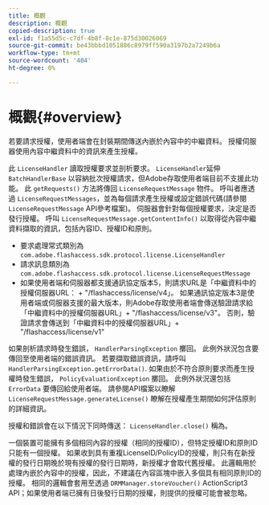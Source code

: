 ```yaml
---
title: 概觀
description: 概觀
copied-description: true
exl-id: f1a55d5c-c7df-4b8f-8c1e-875d30026069
source-git-commit: be43bbbd1051886c8979ff590a3197b2a7249b6a
workflow-type: tm+mt
source-wordcount: '404'
ht-degree: 0%

---
```


# 概觀{#overview}

若要請求授權，使用者端會在封裝期間傳送內嵌於內容中的中繼資料。 授權伺服器使用內容中繼資料中的資訊來產生授權。

此 `LicenseHandler` 讀取授權要求並剖析要求。 `LicenseHandler`延伸 `BatchHandlerBase` 以容納批次授權請求，但Adobe存取使用者端目前不支援此功能。 此 `getRequests()` 方法將傳回 `LicenseRequestMessage` 物件。 呼叫者應透過 `LicenseRequestMessages`，並為每個請求產生授權或設定錯誤代碼(請參閱 `LicenseRequestMessage` API參考檔案)。 伺服器會針對每個授權要求，決定是否發行授權。 呼叫 `LicenseRequestMessage.getContentInfo()` 以取得從內容中繼資料擷取的資訊，包括內容ID、授權ID和原則。

* 要求處理常式類別為 `com.adobe.flashaccess.sdk.protocol.license.LicenseHandler`
* 請求訊息類別為 `com.adobe.flashaccess.sdk.protocol.license.LicenseRequestMessage`
* 如果使用者端和伺服器都支援通訊協定版本5，則請求URL是「中繼資料中的授權伺服器URL： + &quot;/flashaccess/license/v4」。 如果通訊協定版本3是使用者端或伺服器支援的最大版本，則Adobe存取使用者端會傳送驗證請求給「中繼資料中的授權伺服器URL」+ &quot;/flashaccess/license/v3&quot;。 否則，驗證請求會傳送到「中繼資料中的授權伺服器URL」+ &quot;/flashaccess/license/v1&quot;

如果剖析請求時發生錯誤， `HandlerParsingException` 擲回。 此例外狀況包含要傳回至使用者端的錯誤資訊。 若要擷取錯誤資訊，請呼叫 `HandlerParsingException.getErrorData()`. 如果由於不符合原則要求而產生授權時發生錯誤， `PolicyEvaluationException` 擲回。 此例外狀況還包括 `ErrorData` 要傳回給使用者端。 請參閱API檔案以瞭解 `LicenseRequestMessage.generateLicense()` 瞭解在授權產生期間如何評估原則的詳細資訊。

授權和錯誤會在以下情況下同時傳送： `LicenseHandler.close()` 稱為。

一個裝置可能擁有多個相同內容的授權（相同的授權ID），但特定授權ID和原則ID只能有一個授權。 如果收到具有重複LicenseID/PolicyID的授權，則只有在新授權的發行日期晚於現有授權的發行日期時，新授權才會取代舊授權。 此邏輯用於處理內嵌於內容中的授權，因此，不建議在內容區塊中嵌入多個具有相同原則ID的授權。 相同的邏輯會套用至透過 `DRMManager.storeVoucher()` ActionScript3 API；如果使用者端已擁有日後發行日期的授權，則提供的授權可能會被忽略。

